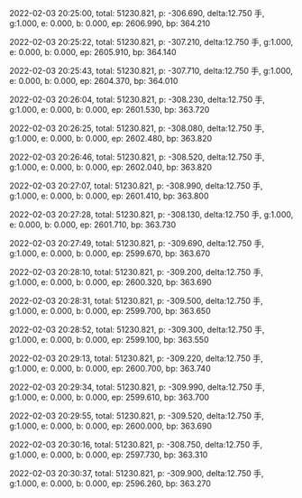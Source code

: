 2022-02-03 20:25:00, total: 51230.821, p: -306.690, delta:12.750 手, g:1.000, e: 0.000, b: 0.000, ep: 2606.990, bp: 364.210

2022-02-03 20:25:22, total: 51230.821, p: -307.210, delta:12.750 手, g:1.000, e: 0.000, b: 0.000, ep: 2605.910, bp: 364.140

2022-02-03 20:25:43, total: 51230.821, p: -307.710, delta:12.750 手, g:1.000, e: 0.000, b: 0.000, ep: 2604.370, bp: 364.010

2022-02-03 20:26:04, total: 51230.821, p: -308.230, delta:12.750 手, g:1.000, e: 0.000, b: 0.000, ep: 2601.530, bp: 363.720

2022-02-03 20:26:25, total: 51230.821, p: -308.080, delta:12.750 手, g:1.000, e: 0.000, b: 0.000, ep: 2602.480, bp: 363.820

2022-02-03 20:26:46, total: 51230.821, p: -308.520, delta:12.750 手, g:1.000, e: 0.000, b: 0.000, ep: 2602.040, bp: 363.820

2022-02-03 20:27:07, total: 51230.821, p: -308.990, delta:12.750 手, g:1.000, e: 0.000, b: 0.000, ep: 2601.410, bp: 363.800

2022-02-03 20:27:28, total: 51230.821, p: -308.130, delta:12.750 手, g:1.000, e: 0.000, b: 0.000, ep: 2601.710, bp: 363.730

2022-02-03 20:27:49, total: 51230.821, p: -309.690, delta:12.750 手, g:1.000, e: 0.000, b: 0.000, ep: 2599.670, bp: 363.670

2022-02-03 20:28:10, total: 51230.821, p: -309.200, delta:12.750 手, g:1.000, e: 0.000, b: 0.000, ep: 2600.320, bp: 363.690

2022-02-03 20:28:31, total: 51230.821, p: -309.500, delta:12.750 手, g:1.000, e: 0.000, b: 0.000, ep: 2599.700, bp: 363.650

2022-02-03 20:28:52, total: 51230.821, p: -309.300, delta:12.750 手, g:1.000, e: 0.000, b: 0.000, ep: 2599.100, bp: 363.550

2022-02-03 20:29:13, total: 51230.821, p: -309.220, delta:12.750 手, g:1.000, e: 0.000, b: 0.000, ep: 2600.700, bp: 363.740

2022-02-03 20:29:34, total: 51230.821, p: -309.990, delta:12.750 手, g:1.000, e: 0.000, b: 0.000, ep: 2599.610, bp: 363.700

2022-02-03 20:29:55, total: 51230.821, p: -309.520, delta:12.750 手, g:1.000, e: 0.000, b: 0.000, ep: 2600.000, bp: 363.690

2022-02-03 20:30:16, total: 51230.821, p: -308.750, delta:12.750 手, g:1.000, e: 0.000, b: 0.000, ep: 2597.730, bp: 363.310

2022-02-03 20:30:37, total: 51230.821, p: -309.900, delta:12.750 手, g:1.000, e: 0.000, b: 0.000, ep: 2596.260, bp: 363.270